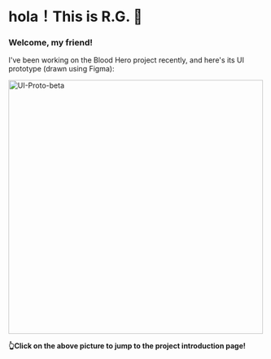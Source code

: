 # hola！This is **R.G.** :tada:

### Welcome, my friend!

I've been working on the Blood Hero project recently, and here's its UI prototype (drawn using Figma):

[<img src="./.md-imgs/README.assets/UI-Proto-beta.png" alt="UI-Proto-beta" width="500" style="zoom:100%;" />](https://github.com/rg4sun/Hybrid-App)

**👆Click on the above picture to jump to the project introduction page!**

